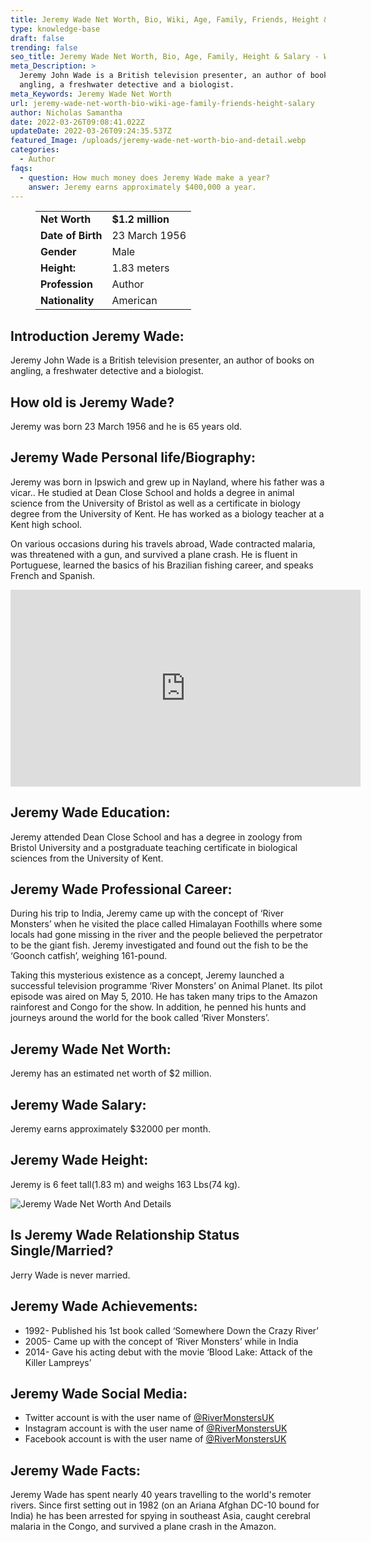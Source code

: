 ```yaml
---
title: Jeremy Wade Net Worth, Bio, Wiki, Age, Family, Friends, Height & Salary
type: knowledge-base
draft: false
trending: false
seo_title: Jeremy Wade Net Worth, Bio, Age, Family, Height & Salary - WorthKnow
meta_Description: >
  Jeremy John Wade is a British television presenter, an author of books on
  angling, a freshwater detective and a biologist.
meta_Keywords: Jeremy Wade Net Worth
url: jeremy-wade-net-worth-bio-wiki-age-family-friends-height-salary
author: Nicholas Samantha
date: 2022-03-26T09:08:41.022Z
updateDate: 2022-03-26T09:24:35.537Z
featured_Image: /uploads/jeremy-wade-net-worth-bio-and-detail.webp
categories:
  - Author
faqs:
  - question: How much money does Jeremy Wade make a year?
    answer: Jeremy earns approximately $400,000 a year.
---
```

<figure class="wp-block-table is-style-stripes">
  <table>
    <tbody>
      <tr>
        <td>
          <strong>Net Worth</strong>
        </td>
        <td>
          <strong>$1.2 million</strong>
        </td>
      </tr>
      <tr>
        <td>
          <strong>Date of Birth</strong>
        </td>
        <td>23 March 1956</td>
      </tr>
      <tr>
        <td>
          <strong>Gender</strong>
        </td>
        <td>Male</td>
      </tr>
      <tr>
        <td>
          <strong>Height:</strong>
        </td>
        <td>1.83 meters</td>
      </tr>
      <tr>
        <td>
          <strong>Profession</strong>
        </td>
        <td>Author</td>
      </tr>
      <tr>
        <td>
          <strong>Nationality</strong>
        </td>
        <td>American</td>
      </tr>
    </tbody>
  </table>
</figure>

## **Introduction Jeremy Wade:**

Jeremy John Wade is a British television presenter, an author of books on angling, a freshwater detective and a biologist.

## **How old is Jeremy Wade?**

Jeremy was born 23 March 1956 and he is 65 years old.

## **Jeremy Wade Personal life/Biography:**

Jeremy was born in Ipswich and grew up in Nayland, where his father was a vicar.. He studied at Dean Close School and holds a degree in animal science from the University of Bristol as well as a certificate in biology degree from the University of Kent. He has worked as a biology teacher at a Kent high school.

On various occasions during his travels abroad, Wade contracted malaria, was threatened with a gun, and survived a plane crash. He is fluent in Portuguese, learned the basics of his Brazilian fishing career, and speaks French and Spanish.

<iframe width="560" height="315" src="https://www.youtube.com/embed/linJ5tdDs6g" title="YouTube video player" frameborder="0" allow="accelerometer; autoplay; clipboard-write; encrypted-media; gyroscope; picture-in-picture" allowfullscreen></iframe>

## **Jeremy Wade Education:**

Jeremy attended Dean Close School and has a degree in zoology from Bristol University and a postgraduate teaching certificate in biological sciences from the University of Kent.

## **Jeremy Wade Professional Career:**

During his trip to India, Jeremy came up with the concept of ‘River Monsters’ when he visited the place called Himalayan Foothills where some locals had gone missing in the river and the people believed the perpetrator to be the giant fish. Jeremy investigated and found out the fish to be the ‘Goonch catfish’, weighing 161-pound.

Taking this mysterious existence as a concept, Jeremy launched a successful television programme ‘River Monsters’ on Animal Planet. Its pilot episode was aired on May 5, 2010. He has taken many trips to the Amazon rainforest and Congo for the show. In addition, he penned his hunts and journeys around the world for the book called ‘River Monsters’.

## **Jeremy Wade Net Worth:**

Jeremy has an estimated net worth of $2 million.

## **Jeremy Wade Salary:**

Jeremy earns approximately $32000 per month.

## **Jeremy Wade Height:**

Jeremy is 6 feet tall(1.83 m) and weighs 163 Lbs(74 kg).

![Jeremy Wade Net Worth And Details](/uploads/jeremy-wade-net-worth.webp)

## **Is Jeremy Wade Relationship Status Single/Married?**

Jerry Wade is never married.

## **Jeremy Wade Achievements:**

* 1992- Published his 1st book called ‘Somewhere Down the Crazy River’
* 2005- Came up with the concept of ‘River Monsters’ while in India
* 2014- Gave his acting debut with the movie ‘Blood Lake: Attack of the Killer Lampreys’

## **Jeremy Wade Social Media:**

* Twitter account is with the user name of <a href="https://twitter.com/rivermonstersuk/status/1360269562583937036" target="_blank" rel="nofollow" rel="noopener">@RiverMonstersUK</a>
* Instagram account is with the user name of <a href="https://www.instagram.com/thisisjeremywade/" target="_blank" rel="nofollow" rel="noopener">@RiverMonstersUK</a>
* Facebook account is with the user name of <a href="https://www.facebook.com/JeremyWadeOfficial" target="_blank" rel="nofollow" rel="noopener">@RiverMonstersUK</a>

## **Jeremy Wade Facts:**

Jeremy Wade has spent nearly 40 years travelling to the world's remoter rivers. Since first setting out in 1982 (on an Ariana Afghan DC-10 bound for India) he has been arrested for spying in southeast Asia, caught cerebral malaria in the Congo, and survived a plane crash in the Amazon.